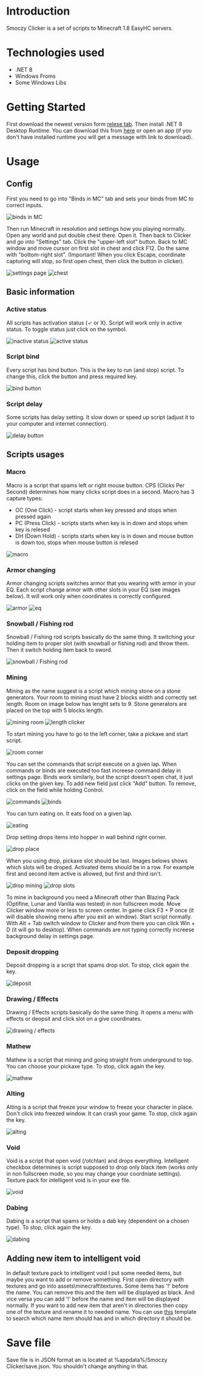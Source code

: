 # Introduction
Smoczy Clicker is a set of scripts to Minecraft 1.8 EasyHC servers.

# Technologies used
- .NET 8
- Windows Froms
- Some Windows Libs

# Getting Started
First download the newest version form [relese tab](https://github.com/WikoCuber/Smoczy-Clicker/releases). Then install .NET 8 Desktop Runtime. You can download this from [here](https://dotnet.microsoft.com/en-us/download/dotnet/8.0) or open an app (if you don't have installed runtime you will get a message with link to download). 

# Usage
## Config
First you need to go into "Binds in MC" tab and sets your binds from MC to correct inputs.

![binds in MC](https://github.com/WikoCuber/Smoczy-Clicker/assets/98224818/73e35291-0e24-40f5-9969-ae1352d80041)

Then run Minecraft in resolution and settings how you playing normally. Open any world and put double chest there. Open it. Then back to Clicker and go into "Settings" tab. Click the "upper-left slot" button. Back to MC window and move cursor on first slot in chest and click F12. Do the same with "bottom-right slot". (Important! When you click Escape, coordinate capturing will stop, so first open chest, then click the button in clicker).

![settings page](https://github.com/WikoCuber/Smoczy-Clicker/assets/98224818/e3c575fe-f8b1-4b86-8a44-15bf45433b9b) 
![chest](https://github.com/WikoCuber/Smoczy-Clicker/assets/98224818/6db188bf-2af0-434d-88f7-65ce4122dd09)

## Basic information
### Active status
All scripts has activation status (✓ or X). Script will work only in active status. To toggle status just click on the symbol. 

![inactive status](https://github.com/WikoCuber/Smoczy-Clicker/assets/98224818/1ea95004-2531-49f2-be9f-90f913d54b01)
![active status](https://github.com/WikoCuber/Smoczy-Clicker/assets/98224818/111c5285-912e-4a13-826c-57109ca17eaf)

### Script bind
Every script has bind button. This is the key to run (and stop) script. To change this, click the button and press required key.

![bind button](https://github.com/WikoCuber/Smoczy-Clicker/assets/98224818/4acbee46-b3cb-4752-b22b-660ac6d7f0e2)

### Script delay
Some scripts has delay setting. It slow down or speed up script (adjust it to your computer and internet connection). 

![delay button](https://github.com/WikoCuber/Smoczy-Clicker/assets/98224818/2162d77d-a828-47b3-9e17-2ac12d4e9e56)

## Scripts usages
### Macro
Macro is a script that spams left or right mouse button. CPS (Clicks Per Second) determines how many clicks script does in a second.
Macro has 3 capture types:
- OC (One Click) - script starts when key pressed and stops when pressed again
- PC (Press Click) - scripts starts when key is in down and stops when key is relesed
- DH (Down Hold) - scripts starts when key is in down and mouse button is down too, stops when mouse button is relesed

![macro](https://github.com/WikoCuber/Smoczy-Clicker/assets/98224818/461c0a6f-4e74-41e6-9e4e-d892cb5a69be)

### Armor changing
Armor changing scripts switches armor that you wearing with armor in your EQ. Each script change armor with other slots in your EQ (see images below). It will work only when coordinates is correctly configured.

![armor](https://github.com/WikoCuber/Smoczy-Clicker/assets/98224818/95c92b25-ad2b-42db-9d33-7ae6d09f7c97)
![eq](https://github.com/WikoCuber/Smoczy-Clicker/assets/98224818/ba6717f3-792a-438d-a5b5-0777fcff588f)

### Snowball / Fishing rod
Snowball / Fishing rod scripts basically do the same thing. It switching your holding item to proper slot (with snowball or fishing rod) and throw them. Then it switch holding item back to sword.

![snowball / Fishing rod](https://github.com/WikoCuber/Smoczy-Clicker/assets/98224818/b8a9ed8b-b436-4562-af60-83335b53ced9)

### Mining
Mining as the name suggest is a script which mining stone on a stone generators. Your room to mining must have 2 blocks width and correctly set length. Room on image below has lenght sets to 9. Stone generators are placed on the top with 5 blocks length. 

![mining room](https://github.com/WikoCuber/Smoczy-Clicker/assets/98224818/1d3a5389-0afc-47cc-bc83-68695703c157)
![length clicker](https://github.com/WikoCuber/Smoczy-Clicker/assets/98224818/b361a84c-e90f-4ed1-8491-8909621441d8)

To start mining you have to go to the left corner, take a pickaxe and start script.

![room corner](https://github.com/WikoCuber/Smoczy-Clicker/assets/98224818/9758d886-a356-49b1-953f-cebf0ebc87f4)

You can set the commands that script execute on a given lap. When commands or binds are executed too fast increese command delay in settings page. Binds work similarly, but the script doesn't open chat, it just clicks on the given key. To add new field just click "Add" button. To remove, click on the field while holding Control.

![commands](https://github.com/WikoCuber/Smoczy-Clicker/assets/98224818/77c7667d-fb63-4713-8ccc-64c3ed731264)
![binds](https://github.com/WikoCuber/Smoczy-Clicker/assets/98224818/28fe9573-d818-46b2-908d-39f5b82f174d)

You can turn eating on. It eats food on a given lap. 

![eating](https://github.com/WikoCuber/Smoczy-Clicker/assets/98224818/6c233b9d-62b8-47cb-8beb-7e86c75f3167)

Drop setting drops items into hopper in wall behind right corner. 

![drop place](https://github.com/WikoCuber/Smoczy-Clicker/assets/98224818/639134f3-5cfd-4388-83a4-6dca4a3ab92e)

When you using drop, pickaxe slot should be last. Images belows shows which slots will be droped. Activated items should be in a row. For example first and second item active is allowed, but first and third isn't.

![drop mining](https://github.com/WikoCuber/Smoczy-Clicker/assets/98224818/a2b86d6f-617d-4ac3-99ac-8dfa08226511)
![drop slots](https://github.com/WikoCuber/Smoczy-Clicker/assets/98224818/fa7599f1-4532-453e-a719-58e507b1213e)

To mine in background you need a Minecraft other than Blazing Pack (Optifine, Lunar and Vanilla was tested) in non fullscreen mode. Move Clicker window more or less to screen center. In game click F3 + P once (it will disable showing menu after you exit an window). Start script normally. With Alt + Tab switch window to Clicker and from there you can click Win + D (it will go to desktop). When commands are not typing correctly increese background delay in settings page.

### Deposit dropping 
Deposit dropping is a script that spams drop slot. To stop, click again the key.

![deposit](https://github.com/WikoCuber/Smoczy-Clicker/assets/98224818/17b50589-b621-481a-bd8b-156da527c31c)

### Drawing / Effects
Drawing / Effects scripts basically do the same thing. It opens a menu with effects or deopsit and click slot on a give coordinates.

![drawing / effects](https://github.com/WikoCuber/Smoczy-Clicker/assets/98224818/a67eb5ab-10e2-45a3-8b85-23b44c268f60)

### Mathew
Mathew is a script that mining and going straight from underground to top. You can choose your pickaxe type. To stop, click again the key.

![mathew](https://github.com/WikoCuber/Smoczy-Clicker/assets/98224818/44634cc6-3a8a-46de-a468-eb1574cab79e)

### Alting
Alting is a script that freeze your window to freeze your character in place. Don't click into freezed window. It can crash your game. To stop, click again the key. 

![alting](https://github.com/WikoCuber/Smoczy-Clicker/assets/98224818/a143130d-b961-495a-be50-f61ab991346d)

### Void
Void is a script that open void (/otchlan) and drops everything. Intelligent checkbox determines is script supposed to drop only black item (works only in non fullscreen mode, so you may change your coordniate settings). Texture pack for intelligent void is in your exe file.

![void](https://github.com/WikoCuber/Smoczy-Clicker/assets/98224818/8348893c-2a42-423e-a8b7-d7e5427dfdda)

### Dabing 
Dabing is a script that spams or holds a dab key (dependent on a chosen type). To stop, click again the key.

![dabing](https://github.com/WikoCuber/Smoczy-Clicker/assets/98224818/d761facd-afd1-490a-a333-8dfe7b7f239d)

## Adding new item to intelligent void
In default texture pack to intelligent void I put some needed items, but maybe you want to add or remove something. First open directory with textures and go into assets\minecraft\textures. Some items has '!' before the name. You can remove this and the item will be displayed as black. And vice versa you can add '!' before the name and item will be displayed normally. If you want to add new item that aren't in directories then copy one of the texture and rename it to needed name. You can use [this](https://www.curseforge.com/minecraft/texture-packs/template-resource-pack/files/4370838) template to search which name item should has and in which directory it should be.

# Save file
Save file is in JSON format an is located at %appdata%/Smoczy Clicker/save.json. You shouldn't change anything in that.

